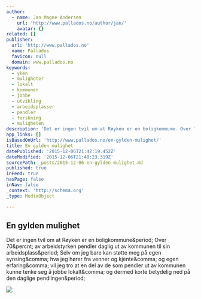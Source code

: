```yaml
---
author:
  - name: Jan Magne Andersen
    url: 'http://www.pallados.no/author/jan/'
    avatar: {}
related: []
publisher:
  url: 'http://www.pallados.no'
  name: Pallados
  favicon: null
  domain: www.pallados.no
keywords:
  - yken
  - muligheter
  - lokalt
  - kommunen
  - jobbe
  - utvikling
  - arbeidsplasser
  - pendler
  - forskning
  - muligheten
description: 'Det er ingen tvil om at Røyken er en boligkommune. Over 70% av arbeidstyrken pendler daglig ut av kommunen til sin arbeidsplass. Selv om jeg bare kan støtte meg på egen synsing, hva jeg hører fra venner og kjente, og egen erfaring, vil jeg tro at en del av de som pendler ut av kommunen kunne tenke seg å jobbe lokalt, og dermed korte betydelig ned på den daglige pendlingen.'
app_links: []
isBasedOnUrl: 'http://www.pallados.no/en-gylden-mulighet/'
title: En gylden mulighet
datePublished: '2015-12-06T21:42:19.452Z'
dateModified: '2015-12-06T21:40:23.319Z'
sourcePath: _posts/2015-12-06-en-gylden-mulighet.md
published: true
inFeed: true
hasPage: false
inNav: false
_context: 'http://schema.org'
_type: MediaObject

---
```

<article style=""><h1>En gylden mulighet</h1><p>Det er ingen tvil om at Røyken er en boligkommune&amp;period; Over 70&amp;percnt; av arbeidstyrken pendler daglig ut av kommunen til sin arbeidsplass&amp;period; Selv om jeg bare kan støtte meg på egen synsing&amp;comma; hva jeg hører fra venner og kjente&amp;comma; og egen erfaring&amp;comma; vil jeg tro at en del av de som pendler ut av kommunen kunne tenke seg å jobbe lokalt&amp;comma; og dermed korte betydelig ned på den daglige pendlingen&amp;period;</p><img src="http://www.pallados.no/wp-content/uploads/2015/04/shutterstock_164722625-300x200.jpg" /></article>